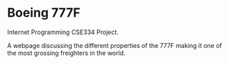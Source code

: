 # Boeing 777F

Internet Programming CSE334 Project.

A webpage discussing the different properties of the 777F making it one of the most grossing freighters in the world. 